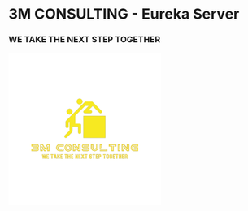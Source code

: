# 3M CONSULTING - Eureka Server
### WE TAKE THE NEXT STEP TOGETHER

[![3M CONSULTING](../.assets/images/logo-removebg-001.png)](https://github.com/nduwarugirabruno/3MCDigital)

